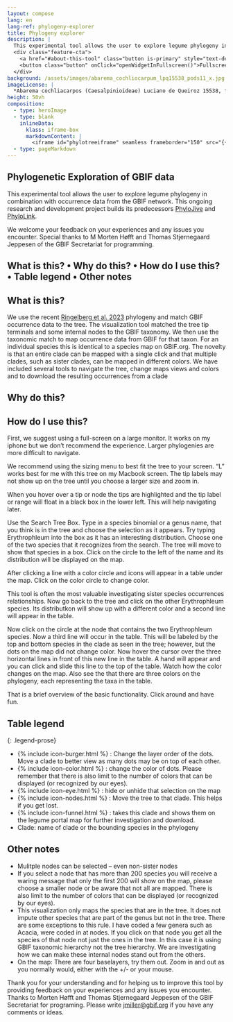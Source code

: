 ```yaml
---
layout: compose
lang: en
lang-ref: phylogeny-explorer
title: Phylogeny explorer
description: |
  This experimental tool allows the user to explore legume phylogeny in combination with occurrence data from the GBIF network. This ongoing research and development project builds its predecessors [PhyloJive](https://doi.org/10.1093/bioinformatics/btu024) and [PhyloLink](https://doi.org/10.1093/bioinformatics/bty792)
  <div class="feature-cta">
    <a href="#about-this-tool" class="button is-primary" style="text-decoration: none;">Learn more</a>
    <button class="button" onClick="openWidgetInFullscreen()">Fullscreen</button>
  </div>
background: /assets/images/abarema_cochliocarpum_lpq15538_pods11_x.jpg
imageLicense: |
  *Abarema cochliacarpos (Caesalpinioideae) Luciano de Queiroz 15538, fruit pods, photo Colin Hughes*
height: 50vh
composition: 
  - type: heroImage
  - type: blank
    inlineData: 
      klass: iframe-box
      markdownContent: |
        <iframe id="phylotreeiframe" seamless frameborder="150" src="{{ site.phylo.tool }}/explore?explore={{ site.url | url_encode}}{{ site.phylogony.treePath | url_encode}}&template={{ site.url | url_encode}}{{ site.phylo.template | url_encode}}" height = '790' width="1370" style="height: calc(100vh - 68px);" scrolling='yes' ></iframe> 
  - type: pageMarkdown
---
```


<script>
  var elem = document.getElementById("phylotreeiframe");
  function setIframeTree(name) {
    var treeOptions = {{ site.data.phylogony.trees | jsonify }};
    const queryString = window.location.search;
    const urlParams = new URLSearchParams(queryString);
    var tree = urlParams.get('tree');
    const treePath = treeOptions[name || tree] || "{{ site.phylo.treePath }}";
    const src = "{{ site.phylo.tool }}/explore?explore={{ site.url | url_encode}}" + encodeURIComponent(treePath) + "&template={{ site.url | url_encode}}{{ site.phylo.template | url_encode}}";
    elem.src = src;
  }
  setIframeTree();

  function openWidgetInFullscreen() {
    if (elem.requestFullscreen) {
      elem.requestFullscreen();
    } else if (elem.webkitRequestFullscreen) { /* Safari */
      elem.webkitRequestFullscreen();
    } else if (elem.msRequestFullscreen) { /* IE11 */
      elem.msRequestFullscreen();
    }
  }
</script>

## Phylogenetic Exploration of GBIF data
This experimental tool allows the user to explore legume phylogeny in combination with occurrence data from the GBIF network. This ongoing research and development project builds its predecessors [PhyloJive](https://doi.org/10.1093/bioinformatics/btu024) and [PhyloLink](https://doi.org/10.1093/bioinformatics/bty792).

We welcome your feedback on your experiences and any issues you encounter. Special thanks to M Morten Høfft and Thomas Stjernegaard Jeppesen of the GBIF Secretariat for programming.

## What is this? • Why do this? • How do I use this? • Table legend • Other notes  


## What is this?
We use the recent [Ringelberg et al. 2023](https://www.science.org/doi/10.1126/sciadv.ade4954) phylogeny and match GBIF occurrence data to the tree.  The visualization tool matched the tree tip terminals and some internal nodes to the GBIF taxonomy.  We then use the taxonomic match to map occurrence data from GBIF for that taxon.  For an individual species this is identical to a species map on GBIF.org.  The novelty is that an entire clade can be mapped with a single click and that multiple clades, such as sister clades, can be mapped in different colors.  We have included several tools to navigate the tree, change maps views and colors and to download the resulting occurrences from a clade

## Why do this?

## How do I use this?

First, we suggest using a full-screen on a large monitor. It works on my iphone but we don’t recommend the experience.  Larger phylogenies are more difficult to navigate.   

We recommend using the sizing menu to best fit the tree to your screen.  “L” works best for me with this tree on my Macbook screen.  The tip labels may not show up on the tree until you choose a larger size and zoom in.
 
When you hover over a tip or node the tips are highlighted and the tip label or range will float in a black box in the lower left.  This will help navigating later. 

Use the Search Tree Box. Type in a species binomial or a genus name, that you think is in the tree and choose the selection as it appears. Try typing Erythrophleum into the box as it has an interesting distribution.  Choose one of the two species that it recognizes from the search. The tree will move to show that species in a box. Click on the circle to the left of the name and its distribution will be displayed on the map. 

After clicking a line with a color circle and icons will appear in a table under the map. Click on the color circle to change color.

This tool is often the most valuable investigating sister species occurrences relationships. Now go back to the tree and click on the other Erythrophleum species. Its distributkon will show up with a different color and a second line will appear in the table.

Now click on the circle at the node that contains the two Erythrophleum species. Now a third line will occur in the table. This will be labeled by the top and bottom species in the clade as seen in the tree; however, but the dots on the map did not change color. Now hover the cursor over the three horizontal lines in front of this new line in the table. A hand will appear and you can click and slide this line to the top of the table. Watch how the color changes on the map. Also see the that there are three colors on the phylogeny, each representing the taxa in the table.

That is a brief overview of the basic functionality. Click around and have fun.

## Table legend

{: .legend-prose}
- {% include icon-burger.html %} : Change the layer order of the dots. Move a clade to better view as many dots may be on top of each other.
- {% include icon-color.html %} : change the color of dots. Please remember that there is also limit to the number of colors that can be displayed (or recognized by our eyes).
- {% include icon-eye.html %} : hide or unhide that selection on the map
- {% include icon-nodes.html %} : Move the tree to that clade.  This helps if you get lost.
- {% include icon-funnel.html %} : takes this clade and shows them on the legume portal map for further investigation and download.
- Clade: name of clade or the bounding species in the phylogeny

## Other notes
- Mulitple nodes can be selected – even non-sister nodes 
-	If you select a node that has more than 200 species you will receive a waring message that only the first 200 will show on the map, please choose a smaller node or be aware that not all are mapped. There is also limit to the number of colors that can be displayed (or recognized by our eyes).
-	This visualization only maps the species that are in the tree. It does not impute other species that are part of the genus but not in the tree. There are some exceptions to this rule.  I have coded a few genera such as Acacia, were coded in at nodes. If you click on that node you get all the species of that node not just the ones in the tree.  In this case it is using GBIF taxonomic hierarchy not the tree hierarchy.  We are investigating how we can make these internal nodes stand out from the others.
-	On the map: There are four baselayers, try them out. Zoom in and  out as you normally would, either with the +/- or your mouse.

Thank you for your understanding and for helping us to improve this tool by providing feedback on your experiences and any issues you encounter. Thanks to Morten Høfft and Thomas Stjernegaard Jeppesen of the GBIF Secretariat for programing.  Please write jmiller@gbif.org if you have any comments or ideas.


